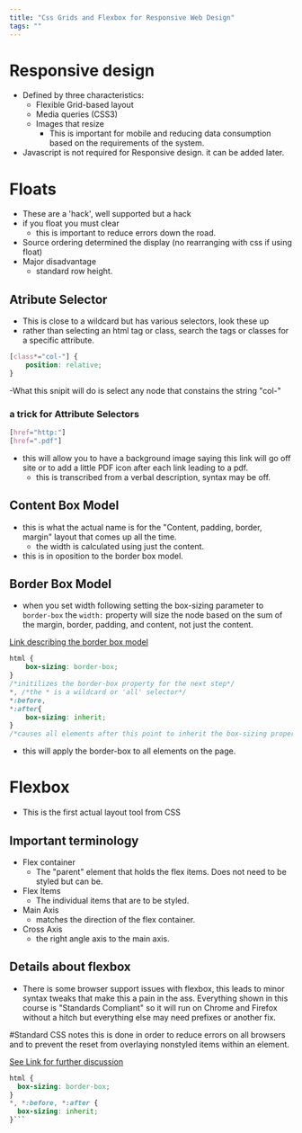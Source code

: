 ```yaml
---
title: "Css Grids and Flexbox for Responsive Web Design"
tags: ""
---
```

# Responsive design

-   Defined by three characteristics:
    -   Flexible Grid-based layout
    -   Media queries (CSS3)
    -   Images that resize
        -   This is important for mobile and reducing data consumption based on the requirements of the system. 
-   Javascript is not required for Responsive design. it can be added later. 

# Floats

-   These are a 'hack', well supported but a hack
-   if you float you must clear 
    -   this is important to reduce errors down the road. 
-   Source ordering determined the display (no rearranging with css if using float) 
-   Major disadvantage
    -   standard row height. 

## Atribute Selector

-   This is close to a wildcard but has various selectors, look these up
-   rather than selecting an html tag or class, search the tags or classes for a specific attribute. 

```CSS
[class*="col-"] {
    position: relative;
}
```

\-What this snipit will do is select any node that constains the string "col-" 

### a trick for Attribute Selectors

```CSS
[href="http:"]
[href=".pdf"]
```

-   this will allow you to have a background image saying this link will go off site or to add a little PDF icon after each link leading to a pdf. 
    -   this is transcribed from a verbal description, syntax may be off. 

## Content Box Model

-   this is what the actual name is for the "Content, padding, border, margin" layout that comes up all the time. 
    -   the width is calculated using just the content. 
-   this is in oposition to the border box model. 

## Border Box Model

-   when you set width following setting the box-sizing parameter to `border-box` the `width:` property will size the node based on the sum of the margin, border, padding, and content, not just the content. 

[Link describing the border box model](https://www.paulirish.com/2012/box-sizing-border-box-ftw/)

```CSS
html {
    box-sizing: border-box;
}
/*initilizes the border-box property for the next step*/
*, /*the * is a wildcard or 'all' selector*/
*:before,
*:after{
    box-sizing: inherit;
}
/*causes all elements after this point to inherit the box-sizing property*/
```

-   this will apply the border-box to all elements on the page. 

# Flexbox

-   This is the first actual layout tool from CSS

## Important terminology

-   Flex container
    -   The "parent" element that holds the flex items. Does not need to be styled but can be. 
-   Flex Items
    -   The individual items that are to be styled. 
-   Main Axis
    -   matches the direction of the flex container. 
-   Cross Axis
    -   the right angle axis to the main axis. 

## Details about flexbox

-   There is some browser support issues with flexbox, this leads to minor syntax tweaks that make this a pain in the ass. Everything shown in this course is "Standards Compliant" so it will run on Chrome and Firefox without a hitch but everything else may need prefixes or another fix. 

\#Standard CSS notes 
this is done in order to reduce errors on all browsers and to prevent the reset from overlaying nonstyled items within an element. 

[See Link for further discussion](https://css-tricks.com/inheriting-box-sizing-probably-slightly-better-best-practice/)

````CSS
html {
  box-sizing: border-box;
}
*, *:before, *:after {
  box-sizing: inherit;
}```

````
